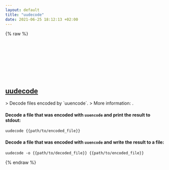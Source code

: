 ```yaml
---
layout: default
title: "uudecode"
date: 2021-06-25 18:12:13 +02:00
---
```

{% raw %}
<h2 id="uudecode">
  <a href="/en/common/uudecode.html">uudecode</a> <a href="#uudecode"><svg class="icon">
    <use href="/assets/images/unicode_sprite.svg#link" />
  </svg></a>
</h2>
> Decode files encoded by `uuencode`.
> More information: <https://manned.org/uudecode>.

#### Decode a file that was encoded with `uuencode` and print the result to stdout:
```shell
uudecode {{path/to/encoded_file}}
```
#### Decode a file that was encoded with `uuencode` and write the result to a file:
```shell
uudecode -o {{path/to/decoded_file}} {{path/to/encoded_file}}
```
{% endraw %}